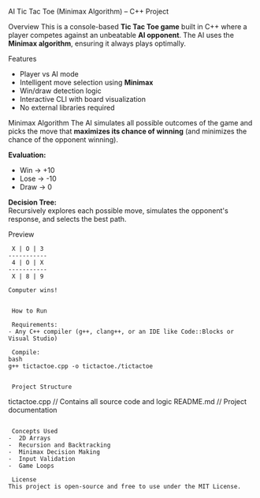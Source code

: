  AI Tic Tac Toe (Minimax Algorithm) – C++ Project

 Overview
This is a console-based **Tic Tac Toe game** built in C++ where a player competes against an unbeatable **AI opponent**. The AI uses the **Minimax algorithm**, ensuring it always plays optimally.

 Features
-  Player vs AI mode  
-  Intelligent move selection using **Minimax**  
-  Win/draw detection logic  
-  Interactive CLI with board visualization  
-  No external libraries required

 Minimax Algorithm
The AI simulates all possible outcomes of the game and picks the move that **maximizes its chance of winning** (and minimizes the chance of the opponent winning).

**Evaluation:**
- Win → +10  
- Lose → -10  
- Draw → 0  

**Decision Tree:**  
Recursively explores each possible move, simulates the opponent's response, and selects the best path.

 Preview
```
 X | O | 3
-----------
 4 | O | X
-----------
 X | 8 | 9

Computer wins!


 How to Run

 Requirements:
- Any C++ compiler (g++, clang++, or an IDE like Code::Blocks or Visual Studio)

 Compile:
bash
g++ tictactoe.cpp -o tictactoe./tictactoe


 Project Structure
```
tictactoe.cpp    // Contains all source code and logic
README.md        // Project documentation
```

 Concepts Used
-  2D Arrays  
-  Recursion and Backtracking  
-  Minimax Decision Making  
-  Input Validation  
-  Game Loops

 License
This project is open-source and free to use under the MIT License.

